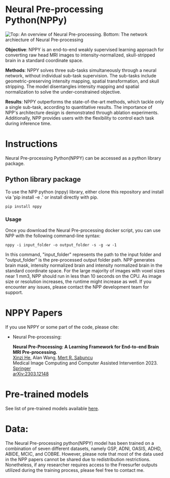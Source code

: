 # Neural Pre-processing Python(NPPy) 
![Top: An overview of Neural Pre-processing. Bottom: The network archiecture of Neural Pre-processing](figure/pipeline_v2.png)

**Objective**: NPPY is an end-to-end weakly supervised learning approach for converting raw head MRI images to intensity-normalized, skull-stripped brain in a standard coordinate space. 

**Methods**: NPPY solves three sub-tasks simultaneously through a neural network, without individual sub-task supervision. The sub-tasks include geometric-preserving intensity mapping, spatial transformation, and skull stripping. The model disentangles intensity mapping and spatial normalization to solve the under-constrained objective. 

**Results**: NPPY outperforms the state-of-the-art methods, which tackle only a single sub-task, according to quantitative results. The importance of NPP's architecture design is demonstrated through ablation experiments. Additionally, NPP provides users with the flexibility to control each task during inference time. 

# Instructions
Neural Pre-processing Python(NPPY) can be accessed as a python library package.
 
## Python library package
To use the NPP python (nppy) library, either clone this repository and install via 'pip install -e .' or install directly with pip.

```
pip install nppy
```

### Usage
Once you download the Neural Pre-processing docker script, you can use NPP with the following command-line syntax:
 

``` 
nppy -i input_folder -o output_folder -s -g -w -1
```

In this command, "input_folder" represents the path to the input folder and "output_folder" is the pre-processed output folder path. NPP generates brain mask, intensity normalized brain and intensity normalized brain in the standard coordinate space. 
For the large majority of images with voxel sizes near 1 mm3, NPP should run in less than 10 seconds on the CPU. As image size or resolution increases, the runtime might increase as well. If you encounter any issues, please contact the NPP development team for support.

# NPPY Papers

If you use NPPY or some part of the code, please cite:
 
  * Neural Pre-processing:   

    **Neural Pre-Processing: A Learning Framework for End-to-end Brain MRI Pre-processing.**  
[Xinzi He](https://www.bme.cornell.edu/research/grad-students/xinzi-he), Alan Wang, [Mert R. Sabuncu](http://sabuncu.engineering.cornell.edu/)  
Medical Image Computing and Computer Assisted Intervention 2023. \
[Springer](https://doi.org/10.1007/978-3-031-43993-3_25)\
[arXiv:2303.12148](https://arxiv.org/abs/2303.12148)

# Pre-trained models
See list of pre-trained models available [here](https://www.dropbox.com/s/zbwuqinhuvf0thz/npp_v1.pth?dl=0).

# Data:
The Neural Pre-processing python(NPPY) model has been trained on a combination of seven different datasets, namely GSP, ADNI, OASIS, ADHD, ABIDE, MCIC, and COBRE. However, please note that most of the data used in the NPP papers cannot be shared due to redistribution restrictions. Nonetheless, if any researcher requires access to the Freesurfer outputs utilized during the training process, please feel free to contact me.


